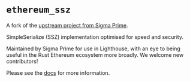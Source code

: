 `ethereum_ssz`
================

A fork of the [upstream project from Sigma Prime](https://github.com/sigp/ethereum_ssz).

SimpleSerialize (SSZ) implementation optimised for speed and security.

Maintained by Sigma Prime for use in Lighthouse, with an eye to being useful in the Rust
Ethereum ecosystem more broadly. We welcome new contributors!

Please see the [docs](https://docs.rs/ethereum_ssz) for more information.
